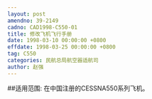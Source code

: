 ```yaml
---
layout: post
amendno: 39-2149
cadno: CAD1998-C550-01
title: 修改飞机飞行手册
date: 1998-03-10 00:00:00 +0800
effdate: 1998-03-25 00:00:00 +0800
tag: C550
categories: 民航总局航空器适航司
author: 赵强
---
```


##适用范围:
在中国注册的CESSNA550系列飞机。

